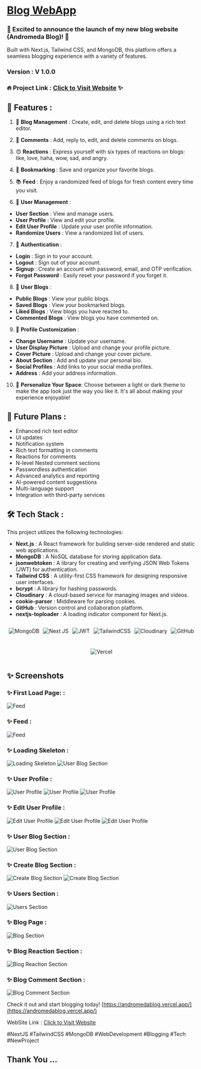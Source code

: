 # [Blog WebApp](https://andromedablog.vercel.app/)


### 🚀 Excited to announce the launch of my new blog website (Andromeda Blog)! 🎉

Built with Next.js, Tailwind CSS, and MongoDB, this platform offers a seamless blogging experience with a variety of features.

### Version : V 1.0.0

### 🔥 Project Link : [Click to Visit Website](https://andromedablog.vercel.app/) ✨

## 🎉 Features :

1. 📝  **Blog Management** : Create, edit, and delete blogs using a rich text editor.

2. 💬  **Comments** : Add, reply to, edit, and delete comments on blogs.

3. 😍  **Reactions** : Express yourself with six types of reactions on blogs: like, love, haha, wow, sad, and angry.

4. 🔖  **Bookmarking** : Save and organize your favorite blogs.

5. 📚  **Feed** : Enjoy a randomized feed of blogs for fresh content every time you visit.

6. 👥  **User Management** :

* **User Section** : View and manage users.
* **User Profile** : View and edit your profile.
* **Edit User Profile** : Update your user profile information.
* **Randomize Users** : View a randomized list of users.

7. 🔐  **Authentication** :

* **Login** : Sign in to your account.
* **Logout** : Sign out of your account.
* **Signup** : Create an account with password, email, and OTP verification.
* **Forgot Password** : Easily reset your password if you forget it.

8. 📝  **User Blogs** :

* **Public Blogs** : View your public blogs.
* **Saved Blogs** : View your bookmarked blogs.
* **Liked Blogs** : View blogs you have reacted to.
* **Commented Blogs** : View blogs you have commented on.

9. 🌟  **Profile Customization** :

* **Change Username** : Update your username.
* **User Display Picture** : Upload and change your profile picture.
* **Cover Picture** : Upload and change your cover picture.
* **About Section** : Add and update your personal bio.
* **Social Profiles** : Add links to your social media profiles.
* **Address** : Add your address information.

10. 🎨 **Personalize Your Space**: Choose between a light or dark theme to make the app look just the way you like it. It's all about making your experience enjoyable!

## 🔮 Future Plans :

* Enhanced rich text editor
* UI updates
* Notification system
* Rich text formatting in comments
* Reactions for comments
* N-level Nested comment sections
* Passwordless authentication
* Advanced analytics and reporting
* AI-powered content suggestions
* Multi-language support
* Integration with third-party services

## 🛠️ Tech Stack :

This project utilizes the following technologies:

* **Next.js** : A React framework for building server-side rendered and static web applications.
* **MongoDB** : A NoSQL database for storing application data.
* **jsonwebtoken** : A library for creating and verifying JSON Web Tokens (JWT) for authentication.
* **Tailwind CSS** : A utility-first CSS framework for designing responsive user interfaces.
* **bcrypt** : A library for hashing passwords.
* **Cloudinary** : A cloud-based service for managing images and videos.
* **cookie-parser** : Middleware for parsing cookies.
* **GitHub** : Version control and collaboration platform.
* **nextjs-toploader** : A loading indicator component for Next.js.


<div style="display: flex; justify-content: center; flex-wrap: wrap; gap: 10px;">

![MongoDB](/assets/badge/mongodb-badge.svg) 


![Next JS](/assets/badge/nextjs-badge.svg) 


![JWT](/assets/badge/jwt-badge.svg) 

![TailwindCSS](/assets/badge/tailwindcss-badge.svg) 

![Cloudinary](/assets/badge/cloudinary-badge.svg)

![GitHub](/assets/badge/github-badge.svg) 

![Vercel](/assets/badge/vercel-badge.svg)

</div>


## ✨ Screenshots

### ✨ First Load Page: :
![Feed](./assets/newVersion/blog-webapp0.png)

### ✨ Feed :
![Feed](./assets/newVersion/blog-webapp1.png)

### ✨ Loading Skeleton :
![Loading Skeleton](./assets/newVersion/blog-webapp2.png)
![User Blog Section](./assets/newVersion/blog-webapp10.png)

### ✨ User Profile :
![User Profile](./assets/newVersion/blog-webapp3.png)
![User Profile](./assets/newVersion/blog-webapp4.png)
![User Profile](./assets/newVersion/blog-webapp5.png)


### ✨ Edit User Profile :
![Edit User Profile](./assets/newVersion/blog-webapp6.png)
![Edit User Profile](./assets/newVersion/blog-webapp7.png)
![Edit User Profile](./assets/newVersion/blog-webapp8.png)


### ✨ User Blog Section :
![User Blog Section](./assets/newVersion/blog-webapp9.png)

### ✨ Create Blog Section :
![Create Blog Section](./assets/newVersion/blog-webapp11.png)
![Create Blog Section](./assets/newVersion/blog-webapp12.png)

### ✨ Users Section :
![Users Section](./assets/newVersion/blog-webapp13.png)

### ✨ Blog Page :
![Blog Section](./assets/newVersion/blog-webapp15.png)

### ✨ Blog Reaction Section :
![Blog Reaction Section](./assets/newVersion/blog-webapp16.png)

### ✨ Blog Comment Section :
![Blog Comment Section](./assets/newVersion/blog-webapp17.png)



Check it out and start blogging today! [https://andromedablog.vercel.app/](https://andromedablog.vercel.app/)

WebSite Link : [Click to Visit Website](https://andromedablog.vercel.app/)

#NextJS #TailwindCSS #MongoDB #WebDevelopment #Blogging #Tech #NewProject


## Thank You ...